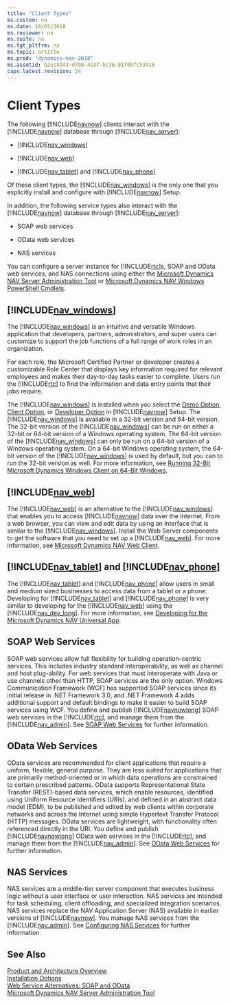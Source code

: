 ```yaml
---
title: "Client Types"
ms.custom: na
ms.date: 10/01/2018
ms.reviewer: na
ms.suite: na
ms.tgt_pltfrm: na
ms.topic: article
ms.prod: "dynamics-nav-2018"
ms.assetid: b2ec4d43-d798-4a37-bc36-91f05fc53418
caps.latest.revision: 24
---
```

# Client Types
The following [!INCLUDE[navnow](includes/navnow_md.md)] clients interact with the [!INCLUDE[navnow](includes/navnow_md.md)] database through [!INCLUDE[nav_server](includes/nav_server_md.md)]:  
  
-   [!INCLUDE[nav_windows](includes/nav_windows_md.md)]  
  
-   [!INCLUDE[nav_web](includes/nav_web_md.md)]  
  
-   [!INCLUDE[nav_tablet](includes/nav_tablet_md.md)] and [!INCLUDE[nav_phone](includes/nav_phone_md.md)]  
  
 Of these client types, the [!INCLUDE[nav_windows](includes/nav_windows_md.md)] is the only one that you explicitly install and configure with [!INCLUDE[navnow](includes/navnow_md.md)] Setup.  
  
 In addition, the following service types also interact with the [!INCLUDE[navnow](includes/navnow_md.md)] database through [!INCLUDE[nav_server](includes/nav_server_md.md)]:  
  
-   SOAP web services  
  
-   OData web services  
  
-   NAS services  
  
 You can configure a server instance for [!INCLUDE[rtc](includes/rtc_md.md)]s, SOAP and OData web services, and NAS connections using either the [Microsoft Dynamics NAV Server Administration Tool](Microsoft-Dynamics-NAV-Server-Administration-Tool.md) or [Microsoft Dynamics NAV Windows PowerShell Cmdlets](Microsoft-Dynamics-NAV-Windows-PowerShell-Cmdlets.md).  
  
##  <a name="WinClient"></a> [!INCLUDE[nav_windows](includes/nav_windows_md.md)]  
 The [!INCLUDE[nav_windows](includes/nav_windows_md.md)] is an intuitive and versatile Windows application that developers, partners, administrators, and super users can customize to support the job functions of a full range of work roles in an organization.  
  
 For each role, the Microsoft Certified Partner or developer creates a customizable Role Center that displays key information required for relevant employees and makes their day-to-day tasks easier to complete. Users run the [!INCLUDE[rtc](includes/rtc_md.md)] to find the information and data entry points that their jobs require.  
  
 The [!INCLUDE[nav_windows](includes/nav_windows_md.md)] is installed when you select the [Demo Option](Demo-Option.md), [Client Option](Client-Option.md), or [Developer Option](Developer-Option.md) in [!INCLUDE[navnow](includes/navnow_md.md)] Setup. The [!INCLUDE[nav_windows](includes/nav_windows_md.md)] is available in a 32-bit version and 64-bit version. The 32-bit version of the [!INCLUDE[nav_windows](includes/nav_windows_md.md)] can be run on either a 32-bit or 64-bit version of a Windows operating system. The 64-bit version of the [!INCLUDE[nav_windows](includes/nav_windows_md.md)] can only be run on a 64-bit version of a Windows operating system. On a 64-bit Windows operating system, the 64-bit version of the [!INCLUDE[nav_windows](includes/nav_windows_md.md)] is used by default, but you can to run the 32-bit version as well. For more information, see [Running 32-Bit Microsoft Dynamics Windows Client on 64-Bit Windows](Running-32-Bit-Microsoft-Dynamics-Windows-Client-on-64-Bit-Windows.md).  
  
## [!INCLUDE[nav_web](includes/nav_web_md.md)]  
 The [!INCLUDE[nav_web](includes/nav_web_md.md)] is an alternative to the [!INCLUDE[nav_windows](includes/nav_windows_md.md)] that enables you to access [!INCLUDE[navnow](includes/navnow_md.md)] data over the Internet. From a web browser, you can view and edit data by using an interface that is similar to the [!INCLUDE[nav_windows](includes/nav_windows_md.md)]. Install the Web Server components to get the software that you need to set up a [!INCLUDE[nav_web](includes/nav_web_md.md)]. For more information, see [Microsoft Dynamics NAV Web Client](Microsoft-Dynamics-NAV-Web-Client.md).  
  
## [!INCLUDE[nav_tablet](includes/nav_tablet_md.md)] and [!INCLUDE[nav_phone](includes/nav_phone_md.md)]  
 The [!INCLUDE[nav_tablet](includes/nav_tablet_md.md)] and [!INCLUDE[nav_phone](includes/nav_phone_md.md)] allow users in small and medium sized businesses to access data from a tablet or a phone. Developing for [!INCLUDE[nav_tablet](includes/nav_tablet_md.md)] and [!INCLUDE[nav_phone](includes/nav_phone_md.md)] is very similar to developing for the [!INCLUDE[nav_web](includes/nav_web_md.md)] using the [!INCLUDE[nav_dev_long](includes/nav_dev_long_md.md)]. For more information, see [Developing for the Microsoft Dynamics NAV Universal App](Developing-for-the-Microsoft-Dynamics-NAV-Universal-App.md).  
  
## SOAP Web Services  
 SOAP web services allow full flexibility for building operation-centric services. This includes industry standard interoperability, as well as channel and host plug-ability. For web services that must interoperate with Java or use channels other than HTTP, SOAP services are the only option. Windows Communication Framework \(WCF\) has supported SOAP services since its initial release in .NET Framework 3.0, and .NET Framework 4 adds additional support and default bindings to make it easier to build SOAP services using WCF. You define and publish [!INCLUDE[navnowlong](includes/navnowlong_md.md)] SOAP web services in the [!INCLUDE[rtc](includes/rtc_md.md)], and manage them from the [!INCLUDE[nav_admin](includes/nav_admin_md.md)]. See [SOAP Web Services](SOAP-Web-Services.md) for further information.  
  
## OData Web Services  
 OData services are recommended for client applications that require a uniform, flexible, general purpose. They are less suited for applications that are primarily method-oriented or in which data operations are constrained to certain prescribed patterns. OData supports Representational State Transfer \(REST\)-based data services, which enable resources, identified using Uniform Resource Identifiers \(URIs\), and defined in an abstract data model \(EDM\), to be published and edited by web clients within corporate networks and across the Internet using simple Hypertext Transfer Protocol \(HTTP\) messages. OData services are lightweight, with functionality often referenced directly in the URI. You define and publish [!INCLUDE[navnowlong](includes/navnowlong_md.md)] OData web services in the [!INCLUDE[rtc](includes/rtc_md.md)], and manage them from the [!INCLUDE[nav_admin](includes/nav_admin_md.md)]. See [OData Web Services](OData-Web-Services.md) for further information.  
  
## NAS Services  
 NAS services are a middle-tier server component that executes business logic without a user interface or user interaction. NAS services are intended for task scheduling, client offloading, and specialized integration scenarios. NAS services replace the NAV Application Server \(NAS\) available in earlier versions of [!INCLUDE[navnow](includes/navnow_md.md)]. You manage NAS services from the [!INCLUDE[nav_admin](includes/nav_admin_md.md)]. See [Configuring NAS Services](Configuring-NAS-Services.md) for further information.  
  
## See Also  
 [Product and Architecture Overview](Product-and-Architecture-Overview.md)   
 [Installation Options](Installation-Options.md)   
 [Web Service Alternatives: SOAP and OData](Web-Service-Alternatives:-SOAP-and-OData.md)   
 [Microsoft Dynamics NAV Server Administration Tool](Microsoft-Dynamics-NAV-Server-Administration-Tool.md)
